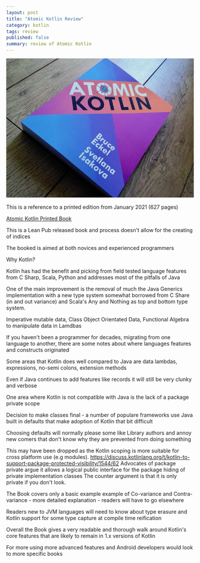 ```yaml
---
layout: post
title: "Atomic Kotlin Review"
category: kotlin
tags: review
published: false
summary: review of Atomic Kotlin
---
```


![Atomic Kotlin](/public/atomic_kotlin.jpg)

This is a reference to a printed edition from January 2021 (627 pages)

[Atomic Kotlin Printed Book](https://www.atomickotlin.com/printbook/)

This is a Lean Pub released book and process doesn't allow for the creating of indices

The booked is aimed at both novices and experienced programmers

Why Kotlin?

Kotlin has had the benefit and picking from field tested language features from C Sharp, Scala, Python and addresses most of the pitfalls of Java

One of the main improvement is the removal of much the Java Generics implementation with a new type system somewhat borrowed from C Share (in and out variance) and Scala's Any and Nothing as top and bottom type system.

Imperative mutable data, Class Object Orientated Data, Functional Algebra to manipulate data in Lamdbas

If you haven't been a programmer for decades, migrating from one language to another, there are some notes about where languages features and constructs originated 

Some areas that Kotlin does well compared to Java are data lambdas, expressions, no-semi colons, extension methods

Even if Java continues to add features like records it will still be very clunky and verbose 

One area where Kotlin is not compatible with Java is the lack of a package private scope

Decision to make classes final - a number of populare frameworks use Java built in defaults that make adoption of Kotlin that bit difficult

Choosing defaults will normally please some like Library authors and annoy new comers that don't know why they are prevented from doing something

This may have been dropped as the Kotlin scoping is more suitable for cross platform use (e.g modules).
https://discuss.kotlinlang.org/t/kotlin-to-support-package-protected-visibility/1544/62
Advocates of package private argue it allows a logical public interface for the package hiding of private implementation classes
The counter argument is that it is only private if you don't look.

The Book covers only a basic example example of Co-variance and Contra-variance - more detailed explanation - readers will have to go elsewhere
 
Readers new to JVM languages will need to know about type erasure and Kotlin support for some type capture at compile time reification  

Overall the Book gives a very readable and thorough walk around Kotlin's core features that are likely to remain in 1.x versions of Kotlin

For more using more advanced features and Android developers would look to more specific books
